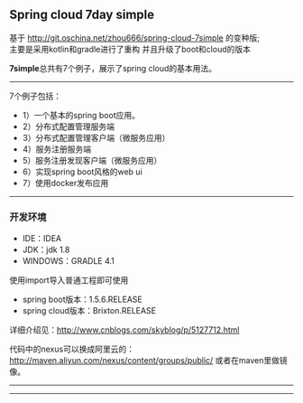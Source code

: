 ## Spring cloud 7day simple

基于 http://git.oschina.net/zhou666/spring-cloud-7simple 的变种版;   
主要是采用kotlin和gradle进行了重构 并且升级了boot和cloud的版本

**7simple**总共有7个例子，展示了spring cloud的基本用法。

-------------------
7个例子包括：
* 1）一个基本的spring boot应用。
* 2）分布式配置管理服务端
* 3）分布式配置管理客户端（微服务应用）
* 4）服务注册服务端
* 5）服务注册发现客户端（微服务应用）
* 6）实现spring boot风格的web ui
* 7）使用docker发布应用

-------------------
### 开发环境
* IDE：IDEA
* JDK：jdk 1.8
* WINDOWS：GRADLE 4.1

使用import导入普通工程即可使用

* spring boot版本：1.5.6.RELEASE
* spring cloud版本：Brixton.RELEASE

详细介绍见：http://www.cnblogs.com/skyblog/p/5127712.html

代码中的nexus可以换成阿里云的：
http://maven.aliyun.com/nexus/content/groups/public/
或者在maven里做镜像。

-------------------
-------------------


